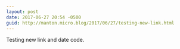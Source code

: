 ```yaml
---
layout: post
date: 2017-06-27 20:54 -0500
guid: http://manton.micro.blog/2017/06/27/testing-new-link.html
---
```

Testing new link and date code.
